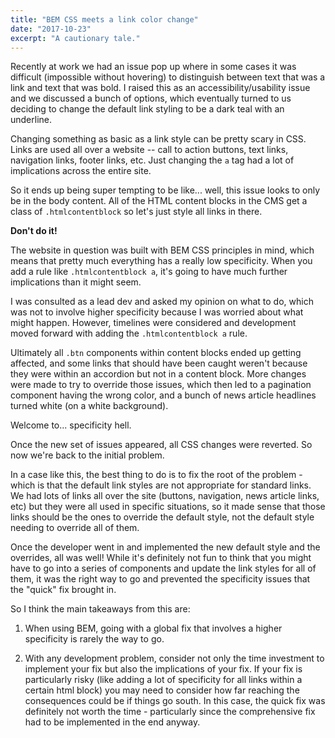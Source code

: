 ```yaml
---
title: "BEM CSS meets a link color change"
date: "2017-10-23"
excerpt: "A cautionary tale."
---
```


Recently at work we had an issue pop up where in some cases it was difficult (impossible without hovering) to distinguish between text that was a link and text that was bold. I raised this as an accessibility/usability issue and we discussed a bunch of options, which eventually turned to us deciding to change the default link styling to be a dark teal with an underline.

Changing something as basic as a link style can be pretty scary in CSS. Links are used all over a website -- call to action buttons, text links, navigation links, footer links, etc. Just changing the `a` tag had a lot of implications across the entire site.

So it ends up being super tempting to be like... well, this issue looks to only be in the body content. All of the HTML content blocks in the CMS get a class of `.htmlcontentblock` so let's just style all links in there.

**Don't do it!**

The website in question was built with BEM CSS principles in mind, which means that pretty much everything has a really low specificity. When you add a rule like `.htmlcontentblock a`, it's going to have much further implications than it might seem.

I was consulted as a lead dev and asked my opinion on what to do, which was not to involve higher specificity because I was worried about what might happen. However, timelines were considered and development moved forward with adding the `.htmlcontentblock a` rule.

Ultimately all `.btn` components within content blocks ended up getting affected, and some links that should have been caught weren't because they were within an accordion but not in a content block. More changes were made to try to override those issues, which then led to a pagination component having the wrong color, and a bunch of news article headlines turned white (on a white background).

Welcome to... specificity hell.

Once the new set of issues appeared, all CSS changes were reverted. So now we're back to the initial problem.

In a case like this, the best thing to do is to fix the root of the problem - which is that the default link styles are not appropriate for standard links. We had lots of links all over the site (buttons, navigation, news article links, etc) but they were all used in specific situations, so it made sense that those links should be the ones to override the default style, not the default style needing to override all of them.

Once the developer went in and implemented the new default style and the overrides, all was well! While it's definitely not fun to think that you might have to go into a series of components and update the link styles for all of them, it was the right way to go and prevented the specificity issues that the "quick" fix brought in.

So I think the main takeaways from this are:

1) When using BEM, going with a global fix that involves a higher specificity is rarely the way to go.

2) With any development problem, consider not only the time investment to implement your fix but also the implications of your fix. If your fix is particularly risky (like adding a lot of specificity for all links within a certain html block) you may need to consider how far reaching the consequences could be if things go south. In this case, the quick fix was definitely not worth the time - particularly since the comprehensive fix had to be implemented in the end anyway.

